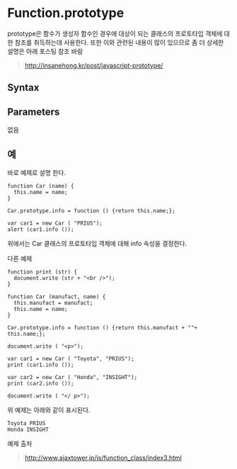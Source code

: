 # Function.prototype

prototype은 함수가 생성자 함수인 경우에 대상이 되는 클래스의 프로토타입 객체에 대한 참조를 취득하는데 사용한다.
또한 이와 관련된 내용이 많이 있으므로 좀 더 상세한 설명은 아래 포스팅 참조 바람
>http://insanehong.kr/post/javascript-prototype/

## Syntax


## Parameters
없음



## 예

바로 예제로 설명 한다.
```
function Car (name) {
  this.name = name;
}

Car.prototype.info = function () {return this.name;};

var car1 = new Car ( "PRIUS");
alert (car1.info ());
```
위에서는 Car 클래스의 프로토타입 객체에 대해 info 속성을 결정한다.

다른 예제
```
function print (str) {
  document.write (str + "<br />");
}

function Car (manufact, name) {
  this.manufact = manufact;
  this.name = name;
}

Car.prototype.info = function () {return this.manufact + ""+ this.name;};

document.write ( "<p>");

var car1 = new Car ( "Toyota", "PRIUS");
print (car1.info ());

var car2 = new Car ( "Honda", "INSIGHT");
print (car2.info ());

document.write ( "</ p>");
```
위 예제는 아래와 같이 표시된다.
```
Toyota PRIUS
Honda INSIGHT
```
예제 출처
>http://www.ajaxtower.jp/js/function_class/index3.html